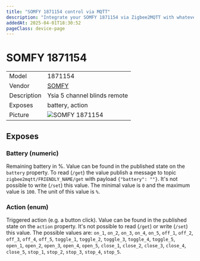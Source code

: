 ```yaml
---
title: "SOMFY 1871154 control via MQTT"
description: "Integrate your SOMFY 1871154 via Zigbee2MQTT with whatever smart home infrastructure you are using without the vendor's bridge or gateway."
addedAt: 2025-04-01T18:30:52
pageClass: device-page
---
```


<!-- !!!! -->
<!-- ATTENTION: This file is auto-generated through docgen! -->
<!-- You can only edit the "Notes"-Section between the two comment lines "Notes BEGIN" and "Notes END". -->
<!-- Do not use h1 or h2 heading within "## Notes"-Section. -->
<!-- !!!! -->

# SOMFY 1871154

|     |     |
|-----|-----|
| Model | 1871154  |
| Vendor  | [SOMFY](/supported-devices/#v=SOMFY)  |
| Description | Ysia 5 channel blinds remote |
| Exposes | battery, action |
| Picture | ![SOMFY 1871154](https://www.zigbee2mqtt.io/images/devices/1871154.png) |


<!-- Notes BEGIN: You can edit here. Add "## Notes" headline if not already present. -->


<!-- Notes END: Do not edit below this line -->




## Exposes

### Battery (numeric)
Remaining battery in %.
Value can be found in the published state on the `battery` property.
To read (`/get`) the value publish a message to topic `zigbee2mqtt/FRIENDLY_NAME/get` with payload `{"battery": ""}`.
It's not possible to write (`/set`) this value.
The minimal value is `0` and the maximum value is `100`.
The unit of this value is `%`.

### Action (enum)
Triggered action (e.g. a button click).
Value can be found in the published state on the `action` property.
It's not possible to read (`/get`) or write (`/set`) this value.
The possible values are: `on_1`, `on_2`, `on_3`, `on_4`, `on_5`, `off_1`, `off_2`, `off_3`, `off_4`, `off_5`, `toggle_1`, `toggle_2`, `toggle_3`, `toggle_4`, `toggle_5`, `open_1`, `open_2`, `open_3`, `open_4`, `open_5`, `close_1`, `close_2`, `close_3`, `close_4`, `close_5`, `stop_1`, `stop_2`, `stop_3`, `stop_4`, `stop_5`.

